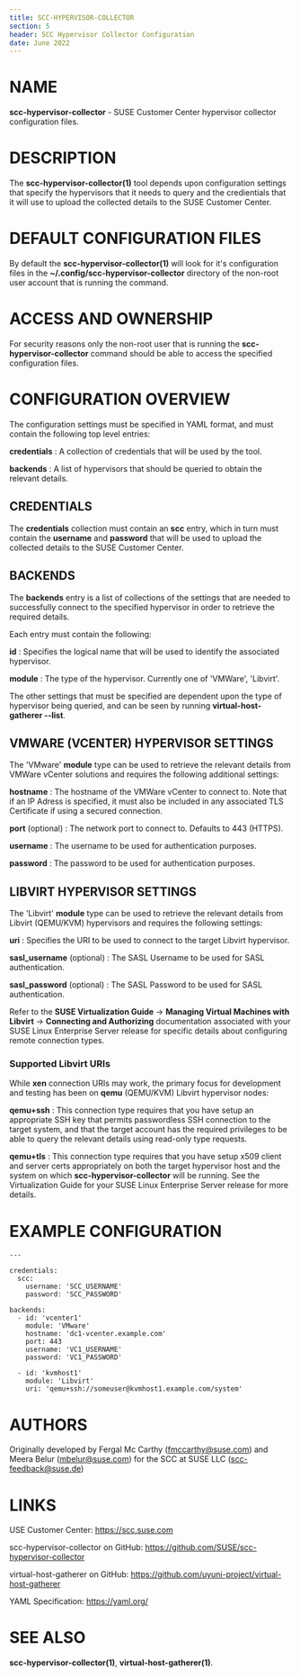 ```yaml
---
title: SCC-HYPERVISOR-COLLECTOR
section: 5
header: SCC Hypervisor Collector Configuration
date: June 2022
---
```

# NAME

**scc-hypervisor-collector** - SUSE Customer Center hypervisor
collector configuration files.

# DESCRIPTION

The **scc-hypervisor-collector(1)** tool depends upon configuration
settings that specify the hypervisors that it needs to query and the
credientials that it will use to upload the collected details to the
SUSE Customer Center.

# DEFAULT CONFIGURATION FILES

By default the **scc-hypervisor-collector(1)** will look for it's
configuration files in the **~/.config/scc-hypervisor-collector**
directory of the non-root user account that is running the command.

# ACCESS AND OWNERSHIP

For security reasons only the non-root user that is running the
**scc-hypervisor-collector** command should be able to access the
specified configuration files.

# CONFIGURATION OVERVIEW

The configuration settings must be specified in YAML format, and must
contain the following top level entries:

**credentials**
  : A collection of credentials that will be used by the tool.

**backends**
  : A list of hypervisors that should be queried to obtain the relevant
    details.

## CREDENTIALS

The **credentials** collection must contain an **scc** entry, which
in turn must contain the **username** and **password** that will be
used to upload the collected details to the SUSE Customer Center.

## BACKENDS

The **backends** entry is a list of collections of the settings that
are needed to successfully connect to the specified hypervisor in
order to retrieve the required details.

Each entry must contain the following:

**id**
  : Specifies the logical name that will be used to identify the
    associated hypervisor.

**module**
  : The type of the hypervisor. Currently one of 'VMWare', 'Libvirt'.

The other settings that must be specified are dependent upon the type
of hypervisor being queried, and can be seen by running
**virtual-host-gatherer --list**.

## VMWARE (VCENTER) HYPERVISOR SETTINGS

The 'VMware' **module** type can be used to retrieve the relevant
details from VMWare vCenter solutions and requires the following
additional settings:

**hostname**
  : The hostname of the VMWare vCenter to connect to. Note that if
    an IP Adress is specified, it must also be included in any
    associated TLS Certificate if using a secured connection.

**port** (optional)
  : The network port to connect to. Defaults to 443 (HTTPS).

**username**
  : The username to be used for authentication purposes.

**password**
  : The password to be used for authentication purposes.

## LIBVIRT HYPERVISOR SETTINGS

The 'Libvirt' **module** type can be used to retrieve the relevant
details from Libvirt (QEMU/KVM) hypervisors and requires the
following settings:

**uri**
  : Specifies the URI to be used to connect to the target Libvirt
    hypervisor.

**sasl_username** (optional)
  : The SASL Username to be used for SASL authentication.

**sasl_password** (optional)
  : The SASL Password to be used for SASL authentication.

Refer to the **SUSE Virtualization Guide** -> **Managing Virtual
Machines with Libvirt** -> **Connecting and Authorizing**
documentation associated with your SUSE Linux Enterprise Server
release for specific details about configuring remote connection
types.

### Supported Libvirt URIs

While **xen** connection URIs may work, the primary focus for
development and testing has been on **qemu** (QEMU/KVM) Libvirt
hypervisor nodes:

**qemu+ssh**
  : This connection type requires that you have setup an appropriate
    SSH key that permits passwordless SSH connection to the target
    system, and that the target account has the required privileges
    to be able to query the relevant details using read-only type
    requests.

**qemu+tls**
  : This connection type requires that you have setup x509 client
    and server certs appropriately on both the target hypervisor
    host and the system on which **scc-hypervisor-collector** will
    be running. See the Virtualization Guide for your SUSE Linux
    Enterprise Server release for more details.

# EXAMPLE CONFIGURATION

```
---

credentials:
  scc:
    username: 'SCC_USERNAME'
    password: 'SCC_PASSWORD'

backends:
  - id: 'vcenter1'
    module: 'VMware'
    hostname: 'dc1-vcenter.example.com'
    port: 443
    username: 'VC1_USERNAME'
    password: 'VC1_PASSWORD'

  - id: 'kvmhost1'
    module: 'Libvirt'
    uri: 'qemu+ssh://someuser@kvmhost1.example.com/system'
```

# AUTHORS

Originally developed by Fergal Mc Carthy (fmccarthy@suse.com) and
Meera Belur (mbelur@suse.com) for the SCC at SUSE LLC (scc-feedback@suse.de)

# LINKS

USE Customer Center: https://scc.suse.com

scc-hypervisor-collector on GitHub: https://github.com/SUSE/scc-hypervisor-collector

virtual-host-gatherer on GitHub: https://github.com/uyuni-project/virtual-host-gatherer

YAML Specification: https://yaml.org/

# SEE ALSO

**scc-hypervisor-collector(1)**, **virtual-host-gatherer(1)**.
